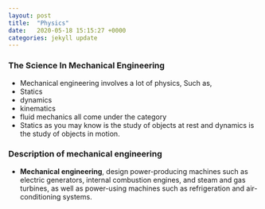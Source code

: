 ```yaml
---
layout: post
title:  "Physics"
date:   2020-05-18 15:15:27 +0000
categories: jekyll update
---
```

### The Science In Mechanical Engineering
- Mechanical engineering involves a lot of physics, Such as,
- Statics 
- dynamics 
- kinematics 
- fluid mechanics all come under the category 
- Statics as you may know is the study of objects at rest and dynamics is the study of objects in motion.

### Description of mechanical engineering
- **Mechanical engineering**, design power-producing machines such as electric generators, internal combustion engines, and steam and gas turbines, as well as power-using machines such as refrigeration and air-conditioning systems.

